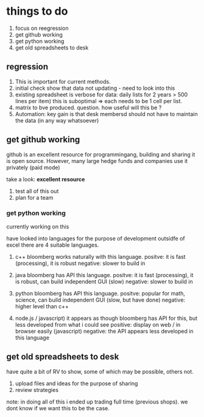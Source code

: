 

# things to do


1. focus on reegression
2. get github working
3. get python working
4. get old spreadsheets to desk



## regression

1. This is important for current methods.
2. initial check show that data not updating - need to look into this
3. existing spreadsheet is verbose for data:
    daily lists for 2 years > 500 lines per item)
    this is suboptimal => each needs to be 1 cell per list.
4. matrix to bve produced.
    question.  how useful will this be ?
5. Automation:
    key gain is that desk membersd should not have to maintain the data (in any way whatsoever)



## get github working
github is an excellent resource for programmingang, building and sharing
it is open source. However, many large hedge funds and companies use it privately (paid mode)

take a look: **excellent resource**

1. test all of this out
2. plan for a team


### get python working
currently working on this

have looked into languages for the purpose of development outsidfe of excel
there are 4 suitable languages.


1. c++
bloomberg works naturally with this language.
    positve: it is fast (processing), it is robust
    negative: slower to build in

2. java
bloomberg has API this language.
    positve: it is fast (processing), it is robust, can build independent GUI (slow)
    negative: slower to build in

3. python
bloomberg has API this language.
    positve: popular for math, science, can build independent GUI (slow, but have done)
    negative: higher level than c++

4. node.js / javascript)
it appears as though bloomberg has API for this, but less developed from what i could see
    positive: display on web / in browser easily (javascript)
    negative: the API appears less developed in this language


## get old spreadsheets to desk
have quite a bit of RV to show, some of which may be possible, others not.

1. upload files and ideas for the purpose of sharing
2. review strategies

note:
    in doing all of this i ended up trading full time (previous shops).
    we dont know if we want this to be the case.
    







